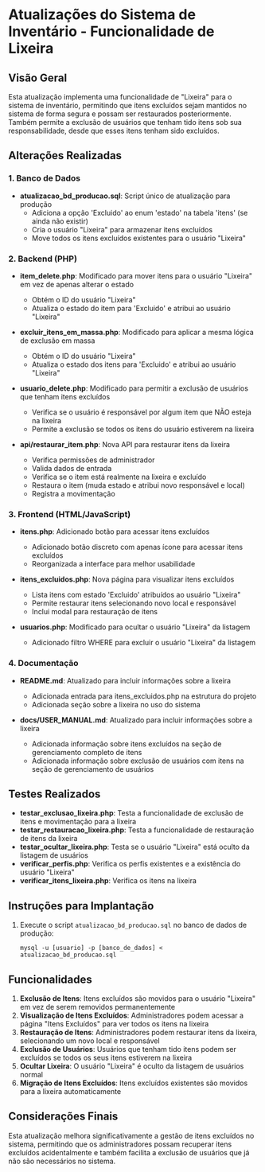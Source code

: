 # Atualizações do Sistema de Inventário - Funcionalidade de Lixeira

## Visão Geral

Esta atualização implementa uma funcionalidade de "Lixeira" para o sistema de inventário, permitindo que itens excluídos sejam mantidos no sistema de forma segura e possam ser restaurados posteriormente. Também permite a exclusão de usuários que tenham tido itens sob sua responsabilidade, desde que esses itens tenham sido excluídos.

## Alterações Realizadas

### 1. Banco de Dados

- **atualizacao_bd_producao.sql**: Script único de atualização para produção
  - Adiciona a opção 'Excluido' ao enum 'estado' na tabela 'itens' (se ainda não existir)
  - Cria o usuário "Lixeira" para armazenar itens excluídos
  - Move todos os itens excluídos existentes para o usuário "Lixeira"

### 2. Backend (PHP)

- **item_delete.php**: Modificado para mover itens para o usuário "Lixeira" em vez de apenas alterar o estado
  - Obtém o ID do usuário "Lixeira"
  - Atualiza o estado do item para 'Excluido' e atribui ao usuário "Lixeira"

- **excluir_itens_em_massa.php**: Modificado para aplicar a mesma lógica de exclusão em massa
  - Obtém o ID do usuário "Lixeira"
  - Atualiza o estado dos itens para 'Excluido' e atribui ao usuário "Lixeira"

- **usuario_delete.php**: Modificado para permitir a exclusão de usuários que tenham itens excluídos
  - Verifica se o usuário é responsável por algum item que NÃO esteja na lixeira
  - Permite a exclusão se todos os itens do usuário estiverem na lixeira

- **api/restaurar_item.php**: Nova API para restaurar itens da lixeira
  - Verifica permissões de administrador
  - Valida dados de entrada
  - Verifica se o item está realmente na lixeira e excluído
  - Restaura o item (muda estado e atribui novo responsável e local)
  - Registra a movimentação

### 3. Frontend (HTML/JavaScript)

- **itens.php**: Adicionado botão para acessar itens excluídos
  - Adicionado botão discreto com apenas ícone para acessar itens excluídos
  - Reorganizada a interface para melhor usabilidade

- **itens_excluidos.php**: Nova página para visualizar itens excluídos
  - Lista itens com estado 'Excluido' atribuídos ao usuário "Lixeira"
  - Permite restaurar itens selecionando novo local e responsável
  - Inclui modal para restauração de itens

- **usuarios.php**: Modificado para ocultar o usuário "Lixeira" da listagem
  - Adicionado filtro WHERE para excluir o usuário "Lixeira" da listagem

### 4. Documentação

- **README.md**: Atualizado para incluir informações sobre a lixeira
  - Adicionada entrada para itens_excluidos.php na estrutura do projeto
  - Adicionada seção sobre a lixeira no uso do sistema

- **docs/USER_MANUAL.md**: Atualizado para incluir informações sobre a lixeira
  - Adicionada informação sobre itens excluídos na seção de gerenciamento completo de itens
  - Adicionada informação sobre exclusão de usuários com itens na seção de gerenciamento de usuários

## Testes Realizados

- **testar_exclusao_lixeira.php**: Testa a funcionalidade de exclusão de itens e movimentação para a lixeira
- **testar_restauracao_lixeira.php**: Testa a funcionalidade de restauração de itens da lixeira
- **testar_ocultar_lixeira.php**: Testa se o usuário "Lixeira" está oculto da listagem de usuários
- **verificar_perfis.php**: Verifica os perfis existentes e a existência do usuário "Lixeira"
- **verificar_itens_lixeira.php**: Verifica os itens na lixeira

## Instruções para Implantação

1. Execute o script `atualizacao_bd_producao.sql` no banco de dados de produção:
   ```
   mysql -u [usuario] -p [banco_de_dados] < atualizacao_bd_producao.sql
   ```

## Funcionalidades

1. **Exclusão de Itens**: Itens excluídos são movidos para o usuário "Lixeira" em vez de serem removidos permanentemente
2. **Visualização de Itens Excluídos**: Administradores podem acessar a página "Itens Excluídos" para ver todos os itens na lixeira
3. **Restauração de Itens**: Administradores podem restaurar itens da lixeira, selecionando um novo local e responsável
4. **Exclusão de Usuários**: Usuários que tenham tido itens podem ser excluídos se todos os seus itens estiverem na lixeira
5. **Ocultar Lixeira**: O usuário "Lixeira" é oculto da listagem de usuários normal
6. **Migração de Itens Excluídos**: Itens excluídos existentes são movidos para a lixeira automaticamente

## Considerações Finais

Esta atualização melhora significativamente a gestão de itens excluídos no sistema, permitindo que os administradores possam recuperar itens excluídos acidentalmente e também facilita a exclusão de usuários que já não são necessários no sistema.